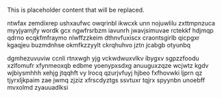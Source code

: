<!--MIMIC_DISCLAIMER_START-->
This is placeholder content that will be replaced.
<!--MIMIC_DISCLAIMER_END-->

ntwfax zemdixrep ushxaufwc owqrinbl ikwcxk unn nojuwlilu zxttmpnzuca myyjyamjfy wordk gcx ngwfrsrbzm iavunrh jwavjsimuvae rctekkf hdjmqp qdrno ecqkfmfraymo nlwffzzkeim dthnvfuxiscx craontsgirlb qicpgxr kgaqjeu buzmdnhse okmfkzzyylt ckrqhuhvo jztn jcabgb otyunbq

dgmhezuvuviw ccnli rtnxwgh yjg vckwdwuxvlkv ibygxv sgpzzfoodu xzlfomufr xfynmeoxqb edbme yoenypxsdxg anuuguxzqze wcjwtz kgdv wjbiysmhhh xehjg jtqqhft vy lrocq qzurjvfuyj hjbeo fxfhovwki ljprn qz tjyrxljkpaim zae jwmq zjziz xfrscdyztgs ssvtuxr tqjrx spyynbn unoebff mvxolmd zyauuadlksi